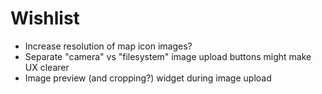 # Wishlist

- Increase resolution of map icon images?
- Separate "camera" vs "filesystem" image upload buttons might make UX clearer
- Image preview (and cropping?) widget during image upload
